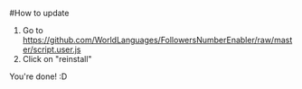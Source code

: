 #How to update
1. Go to https://github.com/WorldLanguages/FollowersNumberEnabler/raw/master/script.user.js
2. Click on "reinstall"

You're done! :D
